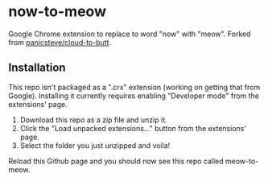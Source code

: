 # now-to-meow

Google Chrome extension to replace to word "now" with "meow".
Forked from [panicsteve/cloud-to-butt](https://github.com/panicsteve/cloud-to-butt).

## Installation

This repo isn't packaged as a ".crx" extension (working on getting that from Google). Installing it currently requires enabling "Developer mode" from the extensions' page. 

1. Download this repo as a zip file and unzip it.
2. Click the "Load unpacked extensions..." button from the extensions' page.
3. Select the folder you just unzipped and voila!

Reload this Github page and you should now see this repo called meow-to-meow. 